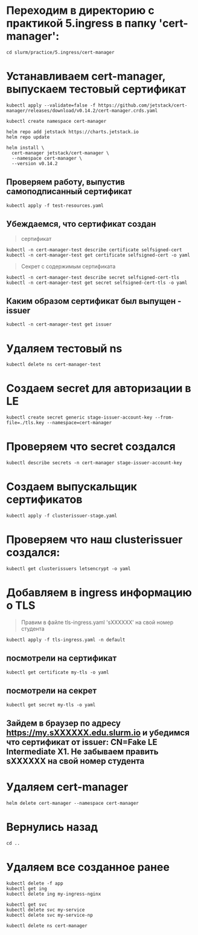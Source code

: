 # Переходим в директорию с практикой 5.ingress в папку 'cert-manager':
```
cd slurm/practice/5.ingress/cert-manager
```

# Устанавливаем cert-manager, выпускаем тестовый сертификат
```
kubectl apply --validate=false -f https://github.com/jetstack/cert-manager/releases/download/v0.14.2/cert-manager.crds.yaml

kubectl create namespace cert-manager

helm repo add jetstack https://charts.jetstack.io
helm repo update

helm install \
  cert-manager jetstack/cert-manager \
  --namespace cert-manager \
  --version v0.14.2
```

## Проверяем работу, выпустив самоподписанный сертификат
```
kubectl apply -f test-resources.yaml
```

## Убеждаемся, что сертификат создан

> сертификат
```
kubectl -n cert-manager-test describe certificate selfsigned-cert
kubectl -n cert-manager-test get certificate selfsigned-cert -o yaml
```

> Секрет с содержимым сертификата
```
kubectl -n cert-manager-test describe secret selfsigned-cert-tls
kubectl -n cert-manager-test get secret selfsigned-cert-tls -o yaml
```

## Каким образом сертификат был выпущен - issuer
```
kubectl -n cert-manager-test get issuer
```

# Удаляем тестовый ns
```
kubectl delete ns cert-manager-test
```

# Создаем secret для авторизации в LE
```
kubectl create secret generic stage-issuer-account-key --from-file=./tls.key --namespace=cert-manager
```

# Проверяем что secret создался
```
kubectl describe secrets -n cert-manager stage-issuer-account-key
```

# Создаем выпускальщик сертификатов
```
kubectl apply -f clusterissuer-stage.yaml
```

# Проверяем что наш clusterissuer создался:
```
kubectl get clusterissuers letsencrypt -o yaml
```

# Добавляем в ingress информацию о TLS
> Правим в файле tls-ingress.yaml 'sXXXXXX' на свой номер студента
```
kubectl apply -f tls-ingress.yaml -n default
```

## посмотрели на сертификат
```
kubectl get certificate my-tls -o yaml
```

## посмотрели на секрет
```
kubectl get secret my-tls -o yaml
```

## Зайдем в браузер по адресу https://my.sXXXXXX.edu.slurm.io и убедимся что сертификат от issuer: CN=Fake LE Intermediate X1. Не забываем править sXXXXXX на свой номер студента

# Удаляем cert-manager

```
helm delete cert-manager --namespace cert-manager
```

# Вернулись назад
```
cd ..
```

# Удаляем все созданное ранее

```
kubectl delete -f app
kubectl get ing
kubectl delete ing my-ingress-nginx

kubectl get svc
kubectl delete svc my-service
kubectl delete svc my-service-np

kubectl delete ns cert-manager
```
